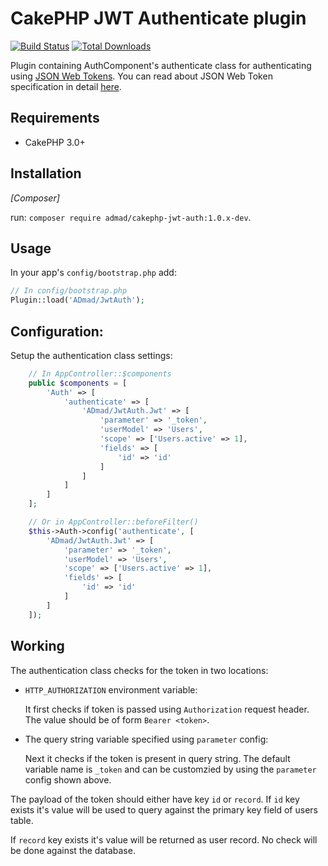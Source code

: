 # CakePHP JWT Authenticate plugin

[![Build Status](https://img.shields.io/travis/ADmad/cakephp-jwt-auth/master.svg?style=flat-square)](https://travis-ci.org/ADmad/cakephp-jwt-auth)
[![Total Downloads](https://img.shields.io/packagist/dt/ADmad/cakephp-jwt-auth.svg?style=flat-square)](https://packagist.org/packages/ADmad/cakephp-jwt-auth)

Plugin containing AuthComponent's authenticate class for authenticating using
[JSON Web Tokens](http://jwt.io/). You can read about JSON Web Token
specification in detail [here](https://tools.ietf.org/html/draft-ietf-oauth-json-web-token-27).

## Requirements

* CakePHP 3.0+

## Installation

_[Composer]_

run: `composer require admad/cakephp-jwt-auth:1.0.x-dev`.

## Usage

In your app's `config/bootstrap.php` add:

```php
// In config/bootstrap.php
Plugin::load('ADmad/JwtAuth');
```

## Configuration:

Setup the authentication class settings:

```php
    // In AppController::$components
    public $components = [
        'Auth' => [
            'authenticate' => [
                'ADmad/JwtAuth.Jwt' => [
                    'parameter' => '_token',
                    'userModel' => 'Users',
                    'scope' => ['Users.active' => 1],
                    'fields' => [
                        'id' => 'id'
                    ]
                ]
            ]
        ]
    ];

    // Or in AppController::beforeFilter()
    $this->Auth->config('authenticate', [
        'ADmad/JwtAuth.Jwt' => [
            'parameter' => '_token',
            'userModel' => 'Users',
            'scope' => ['Users.active' => 1],
            'fields' => [
                'id' => 'id'
            ]
        ]
    ]);
```

## Working

The authentication class checks for the token in two locations:

- `HTTP_AUTHORIZATION` environment variable:

  It first checks if token is passed using `Authorization` request header.
  The value should be of form `Bearer <token>`.

- The query string variable specified using `parameter` config:

  Next it checks if the token is present in query string. The default variable
  name is `_token` and can be customzied by using the `parameter` config shown
  above.

The payload of the token should either have key `id` or `record`. If
`id` key exists it's value will be used to query against the primary key field
of users table.

If `record` key exists it's value will be returned as user record. No check
will be done against the database.
